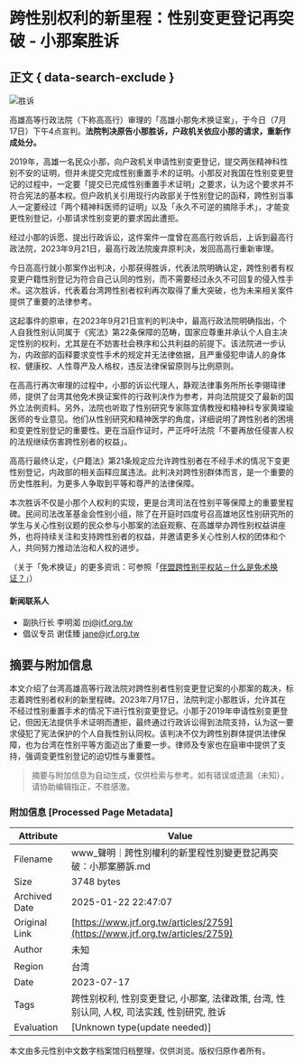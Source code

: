 # 跨性别权利的新里程：性别变更登记再突破 - 小那案胜诉

## 正文 { data-search-exclude }


![胜诉](https://www.example.com/uploads/article/image/2759/_%E5%8B%9D%E8%A8%B4.png)

高雄高等行政法院（下称高高行）审理的「高雄小那免术换证案」，于今日（7月17日）下午4点宣判。**法院判决原告小那胜诉，户政机关依应小那的请求，重新作成处分。**

2019年，高雄一名民众小那，向户政机关申请性别变更登记，提交两张精神科性别不安的证明，但并未提交完成性别重置手术的证明。小那反对我国在性别变更登记的过程中，一定要「提交已完成性别重置手术证明」之要求，认为这个要求并不符合宪法的基本权。但户政机关引用现行内政部关于性别登记的函释，跨性别当事人一定要经过「两个精神科医师的证明」以及「永久不可逆的摘除手术」，才能变更性别登记，小那请求性别变更的要求因此遭拒。

经过小那的诉愿、提出行政诉讼，这件案件一度曾在高高行败诉后，上诉到最高行政法院，2023年9月21日，最高行政法院废弃原判决，发回高高行重新审理。

今日高高行就小那案作出判决，小那获得胜诉，代表法院明确认定，跨性别者有权变更户籍性别登记为符合自己认同的性别，而不需要经过永久不可回复的侵入性手术。这次胜诉，代表着台湾跨性别者权利再次取得了重大突破，也为未来相关案件提供了重要的法律参考。

这起事件的原审，在2023年9月21日宣判的判决中，最高行政法院明确指出，个人自我性别认同属于《宪法》第22条保障的范畴，国家应尊重并承认个人自主决定性别的权利，尤其是在不妨害社会秩序和公共利益的前提下。该法院进一步认为，内政部的函释要求变性手术的规定并无法律依据，且严重侵犯申请人的身体权、健康权、人性尊严及人格权，违反法律保留原则与比例原则。

在高高行再次审理的过程中，小那的诉讼代理人，静观法律事务所所长李翎瑋律师，提供了台湾其他免术换证案件的行政判决作为参考，并向法院提交了最新的国外立法例资料。另外，法院也听取了性别研究专家陈宜倩教授和精神科专家黄璨瑜医师的专业意见。他们从性别研究和精神医学的角度，详细说明了跨性别者的困境和变更性别登记的重要性。更在当庭作证时，严正呼吁法院「不要再放任侵害人权的法规继续伤害跨性别者的权益」。

高高行最终认定，《户籍法》第21条规定应允许跨性别者在不经手术的情况下变更性别登记，内政部的相关函释应属违法。此判决对跨性别群体而言，是一个重要的历史性胜利，为更多人争取到平等和尊严的法律保障。

本次胜诉不仅是小那个人权利的实现，更是台湾司法在性别平等保障上的重要里程碑。民间司法改革基金会性别小组，除了在开庭时四度号召高雄地区性别研究所的学生与关心性别议题的民众参与小那案的法庭观察、在高雄举办跨性别权益讲座外，也将持续关注和支持跨性别者的权益，并邀请更多关心性别人权的团体和个人，共同努力推动法治和人权的进步。

（关于「免术换证」的更多资讯：可参照「[伴盟跨性别平权站－什么是免术换证？](https://transgender.tapcpr.org/home)」）

#### 新闻联系人

- 副执行长 李明洳 mj@jrf.org.tw   
- 倡议专员 谢佳臻 jane@jrf.org.tw  
<!-- tcd_original_link https://www.jrf.org.tw/articles/2759 -->


## 摘要与附加信息

<!-- tcd_abstract -->
本文介绍了台湾高雄高等行政法院对跨性别者性别变更登记案的小那案的裁决，标志着跨性别者权利的新里程碑。2023年7月17日，法院判定小那胜诉，允许其在不经过性别重置手术的情况下进行性别变更登记。小那于2019年申请性别变更登记，但因无法提供手术证明而遭拒，最终通过行政诉讼得到法院支持，认为这一要求侵犯了宪法保护的个人自我性别认同权。该判决不仅为跨性别群体提供法律保障，也为台湾在性别平等方面迈出了重要一步。律师及专家也在庭审中提供了支持，强调变更性别登记的迫切性与重要性。
<!-- tcd_abstract_end -->

> 摘要与附加信息为自动生成，仅供检索与参考。如有错误或遗漏（未知），请协助编辑指正，不胜感激。

### 附加信息 [Processed Page Metadata]

| Attribute       | Value                                  |
|-----------------|----------------------------------------|
| Filename        | www_聲明｜跨性別權利的新里程性別變更登記再突破：小那案勝訴.md                             |
| Size            | 3748 bytes                           |
| Archived Date   | 2025-01-22 22:47:07                             |
| Original Link   | [https://www.jrf.org.tw/articles/2759](https://www.jrf.org.tw/articles/2759)                       |
| Author          | 未知                               |
| Region          | 台湾                               |
| Date            | 2023-07-17                                 |
| Tags            | 跨性别权利, 性别变更登记, 小那案, 法律政策, 台湾, 性别认同, 人权, 司法实践, 性别研究, 胜诉                                 |
| Evaluation            | [Unknown type(update needed)]                                 |
<!-- tcd_table_end -->

本文由多元性别中文数字档案馆归档整理，仅供浏览。版权归原作者所有。
